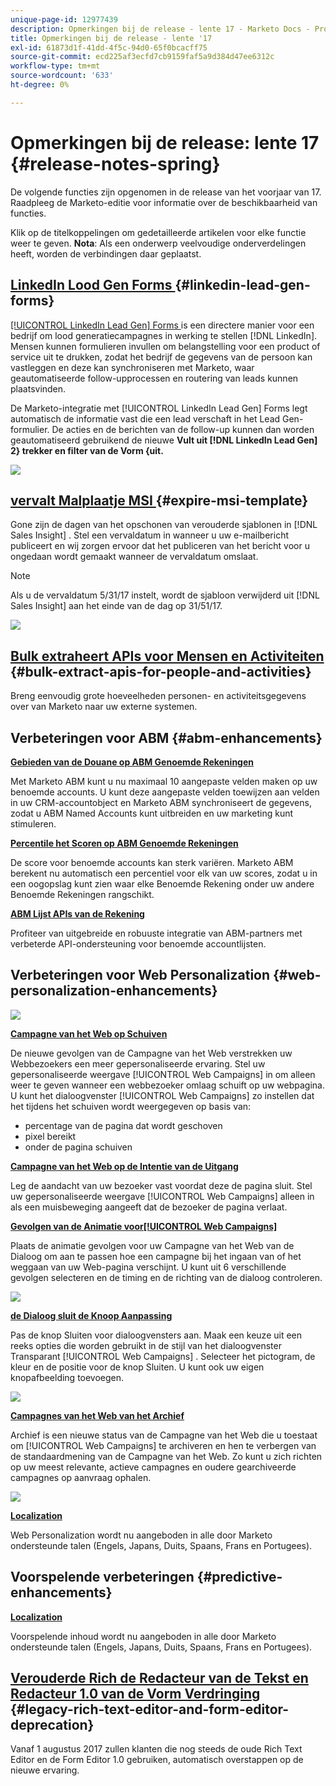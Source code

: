 ```yaml
---
unique-page-id: 12977439
description: Opmerkingen bij de release - lente 17 - Marketo Docs - Productdocumentatie
title: Opmerkingen bij de release - lente '17
exl-id: 61873d1f-41dd-4f5c-94d0-65f0bcacff75
source-git-commit: ecd225af3ecfd7cb9159faf5a9d384d47ee6312c
workflow-type: tm+mt
source-wordcount: '633'
ht-degree: 0%

---
```


# Opmerkingen bij de release: lente 17 {#release-notes-spring}

De volgende functies zijn opgenomen in de release van het voorjaar van 17. Raadpleeg de Marketo-editie voor informatie over de beschikbaarheid van functies.

Klik op de titelkoppelingen om gedetailleerde artikelen voor elke functie weer te geven. **Nota**: Als een onderwerp veelvoudige onderverdelingen heeft, worden de verbindingen daar geplaatst.

## [ LinkedIn Lood Gen Forms ](/help/marketo/product-docs/demand-generation/social/social-functions/set-up-linkedin-lead-gen-forms.md) {#linkedin-lead-gen-forms}

[[!UICONTROL LinkedIn Lead Gen] Forms ](https://business.linkedin.com/marketing-solutions/native-advertising/lead-gen-ads) is een directere manier voor een bedrijf om lood generatiecampagnes in werking te stellen [!DNL LinkedIn]. Mensen kunnen formulieren invullen om belangstelling voor een product of service uit te drukken, zodat het bedrijf de gegevens van de persoon kan vastleggen en deze kan synchroniseren met Marketo, waar geautomatiseerde follow-upprocessen en routering van leads kunnen plaatsvinden.

De Marketo-integratie met [!UICONTROL LinkedIn Lead Gen] Forms legt automatisch de informatie vast die een lead verschaft in het Lead Gen-formulier. De acties en de berichten van de follow-up kunnen dan worden geautomatiseerd gebruikend de nieuwe **Vult uit [!DNL LinkedIn Lead Gen] 2} trekker en filter van de Vorm {uit.**

![](assets/release-notes-image.png)

## [ vervalt Malplaatje MSI ](/help/marketo/product-docs/marketo-sales-insight/msi-for-salesforce/features/actions-in-the-msi-panel/send-marketo-email/publish-an-email-to-sales-insight.md) {#expire-msi-template}

Gone zijn de dagen van het opschonen van verouderde sjablonen in [!DNL Sales Insight] . Stel een vervaldatum in wanneer u uw e-mailbericht publiceert en wij zorgen ervoor dat het publiceren van het bericht voor u ongedaan wordt gemaakt wanneer de vervaldatum omslaat.

>[!NOTE]
>
>Als u de vervaldatum 5/31/17 instelt, wordt de sjabloon verwijderd uit [!DNL Sales Insight] aan het einde van de dag op 31/51/17.

![](assets/four-281-29.png)

## [ Bulk extraheert APIs voor Mensen en Activiteiten ](https://developers.marketo.com/rest-api/bulk-extract/) {#bulk-extract-apis-for-people-and-activities}

Breng eenvoudig grote hoeveelheden personen- en activiteitsgegevens over van Marketo naar uw externe systemen.

## Verbeteringen voor ABM {#abm-enhancements}

**[Gebieden van de Douane op ABM Genoemde Rekeningen ](https://docs.marketo.com/x/1wnG)**

Met Marketo ABM kunt u nu maximaal 10 aangepaste velden maken op uw benoemde accounts. U kunt deze aangepaste velden toewijzen aan velden in uw CRM-accountobject en Marketo ABM synchroniseert de gegevens, zodat u ABM Named Accounts kunt uitbreiden en uw marketing kunt stimuleren.

**[Percentile het Scoren op ABM Genoemde Rekeningen ](https://docs.marketo.com/display/docs/assets/abmpercentiles.png)**

De score voor benoemde accounts kan sterk variëren. Marketo ABM berekent nu automatisch een percentiel voor elk van uw scores, zodat u in een oogopslag kunt zien waar elke Benoemde Rekening onder uw andere Benoemde Rekeningen rangschikt.

**[ABM Lijst APIs van de Rekening ](https://developers.marketo.com/rest-api/lead-database/named-account-lists/)**

Profiteer van uitgebreide en robuuste integratie van ABM-partners met verbeterde API-ondersteuning voor benoemde accountlijsten.

## Verbeteringen voor Web Personalization {#web-personalization-enhancements}

![](assets/dialogoptions.png)

**[Campagne van het Web op Schuiven](/help/marketo/product-docs/web-personalization/working-with-web-campaigns/set-how-your-web-campaign-displays.md)**

De nieuwe gevolgen van de Campagne van het Web verstrekken uw Webbezoekers een meer gepersonaliseerde ervaring. Stel uw gepersonaliseerde weergave [!UICONTROL Web Campaigns] in om alleen weer te geven wanneer een webbezoeker omlaag schuift op uw webpagina. U kunt het dialoogvenster [!UICONTROL Web Campaigns] zo instellen dat het tijdens het schuiven wordt weergegeven op basis van:

* percentage van de pagina dat wordt geschoven
* pixel bereikt
* onder de pagina schuiven

**[Campagne van het Web op de Intentie van de Uitgang](/help/marketo/product-docs/web-personalization/working-with-web-campaigns/set-how-your-web-campaign-displays.md)**

Leg de aandacht van uw bezoeker vast voordat deze de pagina sluit. Stel uw gepersonaliseerde weergave [!UICONTROL Web Campaigns] alleen in als een muisbeweging aangeeft dat de bezoeker de pagina verlaat.

**[Gevolgen van de Animatie voor[!UICONTROL Web Campaigns]](/help/marketo/product-docs/web-personalization/working-with-web-campaigns/create-a-new-dialog-web-campaign.md)**

Plaats de animatie gevolgen voor uw Campagne van het Web van de Dialoog om aan te passen hoe een campagne bij het ingaan van of het weggaan van uw Web-pagina verschijnt. U kunt uit 6 verschillende gevolgen selecteren en de timing en de richting van de dialoog controleren.

![](assets/animationoptins.png)

**[de Dialoog sluit de Knoop Aanpassing](/help/marketo/product-docs/web-personalization/working-with-web-campaigns/create-a-new-dialog-web-campaign.md)**

Pas de knop Sluiten voor dialoogvensters aan. Maak een keuze uit een reeks opties die worden gebruikt in de stijl van het dialoogvenster Transparant [!UICONTROL Web Campaigns] . Selecteer het pictogram, de kleur en de positie voor de knop Sluiten. U kunt ook uw eigen knopafbeelding toevoegen.

![](assets/dialog-button-fill-5b1-5d.png)

**[Campagnes van het Web van het Archief](/help/marketo/product-docs/web-personalization/working-with-web-campaigns/archive-a-web-campaign.md)**

Archief is een nieuwe status van de Campagne van het Web die u toestaat om [!UICONTROL Web Campaigns] te archiveren en hen te verbergen van de standaardmening van de Campagne van het Web. Zo kunt u zich richten op uw meest relevante, actieve campagnes en oudere gearchiveerde campagnes op aanvraag ophalen.

![](assets/archive-campaign-5b2-5d.png)

**[Localization](/help/marketo/product-docs/administration/settings/select-your-language-locale-and-time-zone.md)**

Web Personalization wordt nu aangeboden in alle door Marketo ondersteunde talen (Engels, Japans, Duits, Spaans, Frans en Portugees).

## Voorspelende verbeteringen {#predictive-enhancements}

**[Localization](/help/marketo/product-docs/administration/settings/select-your-language-locale-and-time-zone.md)**

Voorspelende inhoud wordt nu aangeboden in alle door Marketo ondersteunde talen (Engels, Japans, Duits, Spaans, Frans en Portugees).

## [ Verouderde Rich de Redacteur van de Tekst en Redacteur 1.0 van de Vorm Verdringing ](https://nation.marketo.com/docs/DOC-4315) {#legacy-rich-text-editor-and-form-editor-deprecation}

Vanaf 1 augustus 2017 zullen klanten die nog steeds de oude Rich Text Editor en de Form Editor 1.0 gebruiken, automatisch overstappen op de nieuwe ervaring.
